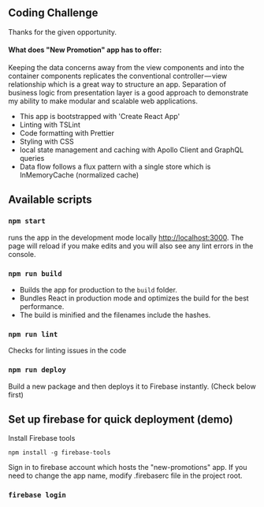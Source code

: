## Coding Challenge

Thanks for the given opportunity.

#### What does "New Promotion" app has to offer:

Keeping the data concerns away from the view components and into the container components replicates the conventional controller — view relationship which is a great way to structure an app. Separation of business logic from presentation layer is a good approach to demonstrate my ability to make modular and scalable web applications.

- This app is bootstrapped with 'Create React App'
- Linting with TSLint
- Code formatting with Prettier
- Styling with CSS
- local state management and caching with Apollo Client and GraphQL queries
- Data flow follows a flux pattern with a single store which is InMemoryCache (normalized cache)

## Available scripts

### `npm start`

runs the app in the development mode locally [http://localhost:3000](http://localhost:3000).
The page will reload if you make edits and you will also see any lint errors in the console.

### `npm run build`

- Builds the app for production to the `build` folder.
- Bundles React in production mode and optimizes the build for the best performance.
- The build is minified and the filenames include the hashes.

### `npm run lint`

Checks for linting issues in the code

### `npm run deploy`

Build a new package and then deploys it to Firebase instantly. (Check below first)

## Set up firebase for quick deployment (demo)

Install Firebase tools

`npm install -g firebase-tools`

Sign in to firebase account which hosts the "new-promotions" app. If you need to change the app name, modify .firebaserc file in the project root.

### `firebase login`
